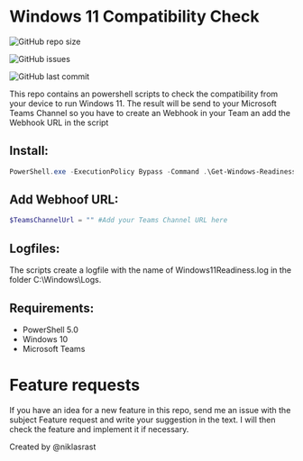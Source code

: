 # Windows 11 Compatibility Check

![GitHub repo size](https://img.shields.io/github/repo-size/niklasrast/Windows-11-Compatibility-Check)

![GitHub issues](https://img.shields.io/github/issues-raw/niklasrast/Windows-11-Compatibility-Check)

![GitHub last commit](https://img.shields.io/github/last-commit/niklasrast/Windows-11-Compatibility-Check)

This repo contains an powershell scripts to check the compatibility from your device to run Windows 11. The result will be send to your Microsoft Teams Channel so you have to create an Webhook in your Team an add the Webhook URL in the script

## Install:
```powershell
PowerShell.exe -ExecutionPolicy Bypass -Command .\Get-Windows-Readiness.ps1
```

## Add Webhoof URL:
```powershell
$TeamsChannelUrl = "" #Add your Teams Channel URL here
```
 
## Logfiles:
The scripts create a logfile with the name of Windows11Readiness.log in the folder C:\Windows\Logs.

## Requirements:
- PowerShell 5.0
- Windows 10
- Microsoft Teams

# Feature requests
If you have an idea for a new feature in this repo, send me an issue with the subject Feature request and write your suggestion in the text. I will then check the feature and implement it if necessary.

Created by @niklasrast 